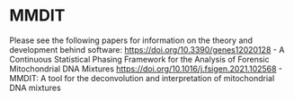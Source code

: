 # MMDIT
Please see the following papers for information on the theory and development behind software: 
https://doi.org/10.3390/genes12020128 - A Continuous Statistical Phasing Framework for the Analysis of Forensic Mitochondrial DNA Mixtures
https://doi.org/10.1016/j.fsigen.2021.102568 - MMDIT: A tool for the deconvolution and interpretation of mitochondrial DNA mixtures
